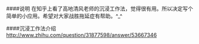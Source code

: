 ####说明
在知乎上看了高地清风老师的沉浸工作法，觉得很有用。所以决定写个简单的小应用。希望对大家战胜拖延症有帮助。^_^

####沉浸工作法介绍
http://www.zhihu.com/question/31877598/answer/53667346
